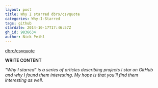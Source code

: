 ```yaml
---
layout: post
title: Why I starred dbro/csvquote
categories: Why-I-Starred
tags: github
stardate: 2014-10-17T17:46:57Z
gh_id: 9836634
author: Nick Peihl
---
```


[dbro/csvquote](https://github.com/dbro/csvquote)

**WRITE CONTENT**

*"Why I starred" is a series of articles describing projects I star on GitHub and why I found them interesting. My hope is that you'll find them interesting as well.*

